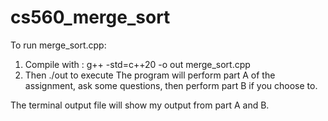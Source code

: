 # cs560_merge_sort
To run merge_sort.cpp:
  1. Compile with : g++ -std=c++20 -o out merge_sort.cpp
  2. Then ./out to execute
The program will perform part A of the assignment, ask some questions, then perform part B if you choose to. 

The terminal output file will show my output from part A and B. 
